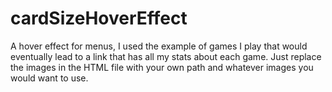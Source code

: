# cardSizeHoverEffect
A hover effect for menus, I used the example of games I play that would eventually lead to a link that has all my stats about each game.
Just replace the images in the HTML file with your own path and whatever images you would want to use.
